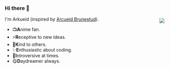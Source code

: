 ### Hi there 👋

<!--
**Arkueid/Arkueid** is a ✨ _special_ ✨ repository because its `README.md` (this file) appears on your GitHub profile.

Here are some ideas to get you started:

- 🔭 I’m currently working on ...
- 🌱 I’m currently learning ...
- 👯 I’m looking to collaborate on ...
- 🤔 I’m looking for help with ...
- 💬 Ask me about ...
- 📫 How to reach me: ...
- 😄 Pronouns: ...
- ⚡ Fun fact: ...
-->

<a href="#">
  <img align="right" style="display: inline-block; margin: 5px" src="https://github-stats.ubrong.com/api?username=arkueid&show_icons=true&theme=default" />   
</a>

I'm Arkueid (inspired by [Arcueid Brunestud](https://en.wikipedia.org/wiki/Tsukihime)).
- :tv:**A**nime fan.
- ⚡**R**eceptive to new ideas.
- :revolving_hearts:**K**ind to others.
- :sparkles:**E**nthusiastic about coding.
- 🤔**I**ntroversive at times.
- :yum:**D**aydreamer always.






